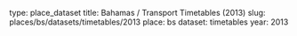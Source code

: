 type: place_dataset
title: Bahamas / Transport Timetables (2013)
slug: places/bs/datasets/timetables/2013
place: bs
dataset: timetables
year: 2013
